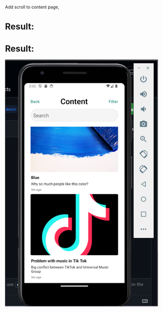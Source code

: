 Add scroll to content page,

# Result:

# Result:

![Content Page](https://github.com/IsShems/React-native/blob/main/Content%20with%20Scroll/Result_Content.png)


